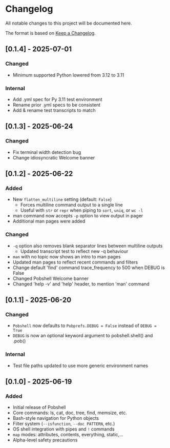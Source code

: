 # Changelog

All notable changes to this project will be documented here.

The format is based on [Keep a Changelog](https://keepachangelog.com).

## [0.1.4] - 2025-07-01
### Changed
- Minimum supported Python lowered from 3.12 to 3.11
### Internal
- Add .yml spec for Py 3.11 test environment
- Rename prior .yml specs to be consistent
- Add & rename test transcripts to match

## [0.1.3] - 2025-06-24
### Changed
- Fix terminal width detection bug
- Change idiosyncratic Welcome banner

## [0.1.2] - 2025-06-22
### Added
- New `flatten_multiline` setting (default: `False`)
  - Forces multiline command output to a single line
  - Useful with `str` or `repr` when piping to `sort`, `uniq`, or `wc -l`
- man command now accepts `-p` option to view output in pager
- Additional man pages were added
### Changed
- `-q` option also removes blank separator lines between multiline outputs
  - Updated transcript test to reflect new -q behaviour  
- `man` with no topic now shows an intro to man pages
- Updated man pages to reflect recent commands and filters
- Change default 'find' command trace_frequency to 500 when DEBUG is False
- Changed Pobshell Welcome banner
- Changed 'help -v' and 'help' header, to mention 'man' command

## [0.1.1] - 2025-06-20
### Changed
- `Pobshell` now defaults to `Pobprefs.DEBUG = False` instead of `DEBUG = True`
- `DEBUG` is now an optional keyword argument to pobshell.shell() and .pob()
### Internal
- Test file paths updated to use more generic environment names

## [0.1.0] - 2025-06-19
### Added
- Initial release of Pobshell
- Core commands: ls, cat, doc, tree, find, memsize, etc.
- Bash-style navigation for Python objects
- Filter system (`--isfunction`, `--doc PATTERN`, etc.)
- OS shell integration with pipes and `!` commands
- `map` modes: attributes, contents, everything, static,...
- Alpha-level safety precautions

